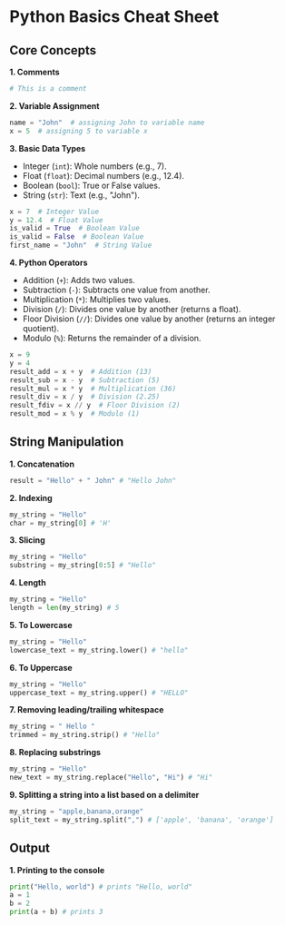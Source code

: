 # Python Basics Cheat Sheet

## Core Concepts

**1. Comments**
```python
# This is a comment
```

**2. Variable Assignment**
```python
name = "John"  # assigning John to variable name
x = 5  # assigning 5 to variable x
```

**3. Basic Data Types**
* Integer (`int`): Whole numbers (e.g., 7).
* Float (`float`): Decimal numbers (e.g., 12.4).
* Boolean (`bool`): True or False values.
* String (`str`): Text (e.g., "John").
```python
x = 7  # Integer Value
y = 12.4  # Float Value
is_valid = True  # Boolean Value
is_valid = False  # Boolean Value
first_name = "John"  # String Value
```

**4. Python Operators**
* Addition (`+`): Adds two values.
* Subtraction (`-`): Subtracts one value from another.
* Multiplication (`*`): Multiplies two values.
* Division (`/`): Divides one value by another (returns a float).
* Floor Division (`//`): Divides one value by another (returns an integer quotient).
* Modulo (`%`): Returns the remainder of a division.
```python
x = 9
y = 4
result_add = x + y  # Addition (13)
result_sub = x - y  # Subtraction (5)
result_mul = x * y  # Multiplication (36)
result_div = x / y  # Division (2.25)
result_fdiv = x // y  # Floor Division (2)
result_mod = x % y  # Modulo (1)
```

## String Manipulation

**1. Concatenation**
```python
result = "Hello" + " John" # "Hello John"
```
**2. Indexing**
```python
my_string = "Hello"
char = my_string[0] # 'H'
```
**3. Slicing**
```python
my_string = "Hello"
substring = my_string[0:5] # "Hello"
```
**4. Length**
```python
my_string = "Hello"
length = len(my_string) # 5
```

**5. To Lowercase**
```python
my_string = "Hello"
lowercase_text = my_string.lower() # "hello"
```

**6. To Uppercase**
```python
my_string = "Hello"
uppercase_text = my_string.upper() # "HELLO"
```

**7. Removing leading/trailing whitespace**
```python
my_string = " Hello "
trimmed = my_string.strip() # "Hello"
```

**8. Replacing substrings**
```python
my_string = "Hello"
new_text = my_string.replace("Hello", "Hi") # "Hi"
```

**9. Splitting a string into a list based on a delimiter**
```python
my_string = "apple,banana,orange"
split_text = my_string.split(",") # ['apple', 'banana', 'orange']
```

## Output

**1. Printing to the console**
```python
print("Hello, world") # prints "Hello, world"
a = 1
b = 2
print(a + b) # prints 3
```
